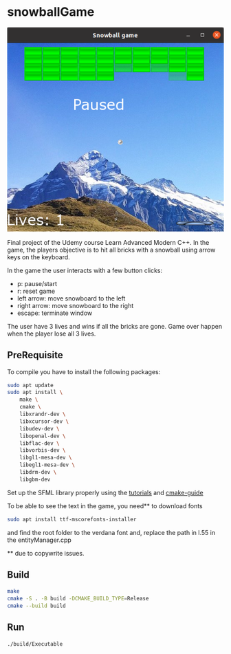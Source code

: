 # snowballGame

![alt text](figures/snowBallGame.png)

Final project of the Udemy course Learn Advanced Modern C++. In the game, the players objective is to hit all bricks with a snowball using arrow keys on the keyboard.

In the game the user interacts with a few button clicks:

- p: pause/start
- r: reset game
- left arrow: move snowboard to the left
- right arrow: move snowboard to the right
- escape: terminate window

The user have 3 lives and wins if all the bricks are gone. Game over happen when the player lose all 3 lives.

## PreRequisite

To compile you have to install the following packages:

```bash
sudo apt update
sudo apt install \
    make \
    cmake \
    libxrandr-dev \
    libxcursor-dev \
    libudev-dev \
    libopenal-dev \
    libflac-dev \
    libvorbis-dev \
    libgl1-mesa-dev \
    libegl1-mesa-dev \
    libdrm-dev \
    libgbm-dev
```

Set up the  SFML library properly using the [tutorials](https://www.sfml-dev.org/tutorials/2.6/) and [cmake-guide](https://www.sfml-dev.org/tutorials/2.6/start-cmake.php)

To be able to see the text in the game, you need** to download fonts

```bash
sudo apt install ttf-mscorefonts-installer
```

and find the root folder to the verdana font and, replace the path in l.55 in the entityManager.cpp

** due to copywrite issues.

## Build

```bash
make
cmake -S . -B build -DCMAKE_BUILD_TYPE=Release
cmake --build build
```

## Run

```bash
./build/Executable
```
